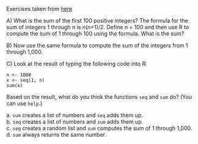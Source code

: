 Exercises taken from [here](https://rafalab.github.io/dsbook/r-basics.html#exercises)

A) What is the sum of the first 100 positive integers? The formula for the sum of integers 1 through _n_ is _n_(_n_+1)/2. Define _n_ = 100 and then use R to compute the sum of 1 through 100 using the formula. What is the sum?  

B) Now use the same formula to compute the sum of the integers from 1 through 1,000.

C) Look at the result of typing the following code into R:  
```{r}
n <- 1000
x <- seq(1, n)
sum(x)
```  

Based on the result, what do you think the functions `seq` and `sum` do? (You can use `help`.)

a. `sum` creates a list of numbers and `seq` adds them up.  
b. `seq` creates a list of numbers and `sum` adds them up.  
c. `seq` creates a random list and `sum` computes the sum of 1 through 1,000.  
d. `sum` always returns the same number.
